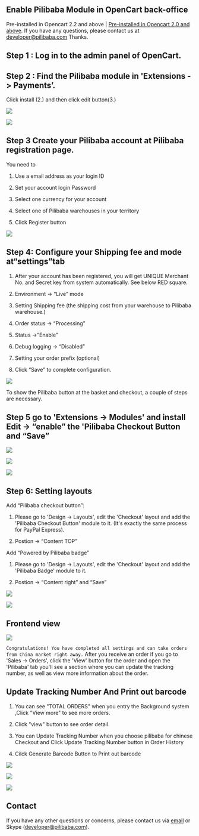 ## Enable Pilibaba Module in OpenCart back-office

Pre-installed in Opencart 2.2 and above | [Pre-installed in Opencart 2.0 and above](install-pilibaba-in-opencart2.md).
If you have any questions, please contact us at [developer@pilibaba.com](mailto:developer@pilibaba.com) Thanks.
## Step 1 : Log in to the admin panel of OpenCart.

## Step 2 : Find the Pilibaba module in 'Extensions -> Payments’.

Click install (2.) and then click edit button(3.)

![](http://api.pilibaba.com/doc/img/opencart/step1.png)

![](http://api.pilibaba.com/doc/img/opencart/step2.png)

## Step 3 Create your Pilibaba account at Pilibaba registration page.

You need to

1. Use a email address as your login ID

2. Set your account login Password

3. Select one currency for your account

4. Select one of Pilibaba warehouses in your territory

5. Click Register button

![](http://api.pilibaba.com/doc/img/opencart/step3.png)

## Step 4: Configure your Shipping fee and mode at“settings”tab

1. After your account has been registered, you will get UNIQUE Merchant No. and Secret key from system automatically. See below RED square.

2. Environment -> “Live” mode

3. Setting Shipping fee (the shipping cost from your warehouse to Pilibaba warehouse.)

4. Order status -> “Processing”

5. Status ->”Enable”

6. Debug logging -> “Disabled”

7. Setting your order prefix (optional)

8. Click “Save” to complete configuration.

![](http://api.pilibaba.com/doc/img/opencart/step4.png)

To show the Pilibaba button at the basket and checkout, a couple of steps are necessary.

## Step 5 go to 'Extensions -> Modules' and install Edit -> “enable” the 'Pilibaba Checkout Button and “Save”

![](http://api.pilibaba.com/doc/img/opencart/step5-1.png)

![](http://api.pilibaba.com/doc/img/opencart/step5-2.png)

![](http://api.pilibaba.com/doc/img/opencart/step5-3.png)

## Step 6: Setting layouts

Add “Pilibaba checkout button”:

1. Please go to 'Design -> Layouts', edit the 'Checkout' layout and add the 'Pilibaba Checkout Button' module to it. (It's exactly the same process for PayPal Express).

2. Postion -> “Content TOP”

Add “Powered by Pilibaba badge”

1. Please go to 'Design -> Layouts', edit the 'Checkout' layout and add the 'Pilibaba Badge' module to it.

2. Postion -> “Content right” and “Save”

![](http://api.pilibaba.com/doc/img/opencart/step6-1.png)

![](http://api.pilibaba.com/doc/img/opencart/step6-2.png)

## Frontend view

![](http://api.pilibaba.com/doc/img/opencart/frontstep1.png)

`Congratulations! You have completed all settings and can take orders from China market right away.`
After you receive an order if you go to 'Sales -> Orders', click the 'View' button for the order and open the 'Pilibaba' tab you'll see a section where you can update the tracking number, as well as view more information about the order.
## Update Tracking Number And Print out barcode

1. You can see "TOTAL ORDERS" when you entry the Background system ,Click "View more" to see more orders.

2. Click "view" button to see order detail.

3. You can Update Tracking Number when you choose pilibaba for chinese Checkout and Click Update Tracking Number button in Order History

4. Cilck Generate Barcode Button to Print out barcode

![](http://api.pilibaba.com/doc/img/opencart/step7-1.png)

![](http://api.pilibaba.com/doc/img/opencart/step7-2.png)

![](http://api.pilibaba.com/doc/img/opencart/step7-3.png)

## Contact

If you have any other questions or concerns, please contact us via [email](mailto:developer@pilibaba.com) or Skype (developer@pilibaba.com).
